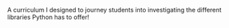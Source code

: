 A curriculum I designed to journey students into investigating the different libraries Python has to offer!
